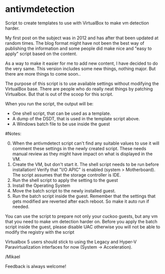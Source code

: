 # antivmdetection
Script to create templates to use with VirtualBox to make vm detection harder.

My first post on the subject was in 2012 and has after that been updated at random times. The blog format might have not been the best way of publishing the information and some people did make nice and "easy to apply" script based on the content.

As a way to make it easier for me to add new content, I have decided to do the very same.
This version includes some new things, nothing major. But there are more things to come soon..

The purpose of this script is to use available settings without modifying the VirtualBox base. There are people who do really neat things by patching Virtualbox. But that is out of the scoop for this script.

When you run the script, the output will be: 

* One shell script, that can be used as a template. 
* A dump of the DSDT, that is used in the template script above. 
* A Windows batch file to be use inside the guest

#Notes:

0) When the antivmdetect script can't find any suitable values to use it will comment these settings in the newly created script. These needs manual review as they might have impact on what is displayed in the VM.
1) Create the VM, but don't start it. The shell script needs to be run before installation! Verify that "I/O APIC" is enabled (system > Motherboard). The script assumes that the storage controller is IDE.
2) Run the shell script to apply the setting to the guest 
3) Install the Operating System 
4) Move the batch script to the newly installed guest.
5) Run the batch script inside the guest. Remember that the settings that gets modified are reverted after each reboot. So make it auto run if needed. 



You can use the script to prepare not only your cuckoo guests, but any vm that you need to make vm detection harder on.
Before you apply the batch script inside the guest, please disable UAC otherwise you will not be able to modify the registry with the script

Virtualbox 5 users should stick to using the Legacy and Hyper-V Paravirtualization interfaces for now (System -> Acceleration).


/Mikael

Feedback is always welcome!

